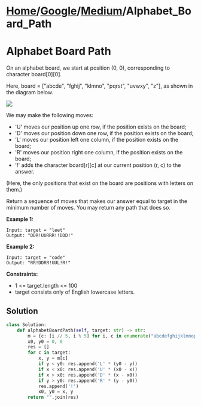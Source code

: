 # [Home](./../..)/[Google](./..)/[Medium](./)/Alphabet_Board_Path
<h1>Alphabet Board Path</h1>

<p>
On an alphabet board, we start at position (0, 0), corresponding to character board[0][0].
</p>
<p>
Here, board = ["abcde", "fghij", "klmno", "pqrst", "uvwxy", "z"], as shown in the diagram below.
</p>

<img src="https://assets.leetcode.com/uploads/2019/07/28/azboard.png">

<p>
We may make the following moves:
</p>

- 'U' moves our position up one row, if the position exists on the board;
- 'D' moves our position down one row, if the position exists on the board;
- 'L' moves our position left one column, if the position exists on the board;
- 'R' moves our position right one column, if the position exists on the board;
- '!' adds the character board[r][c] at our current position (r, c) to the answer.

<p>
(Here, the only positions that exist on the board are positions with letters on them.)
</p>
<p>
Return a sequence of moves that makes our answer equal to target in the minimum number of moves.  You may return any path that does so.
</p>

<b>Example 1:</b>

    Input: target = "leet"
    Output: "DDR!UURRR!!DDD!"

<b>Example 2:</b>

    Input: target = "code"
    Output: "RR!DDRR!UUL!R!"
    
<b>Constraints:</b>

- 1 <= target.length <= 100
- target consists only of English lowercase letters.

<h2>Solution</h2>

```python
class Solution:
    def alphabetBoardPath(self, target: str) -> str:
        m = {c: [i // 5, i % 5] for i, c in enumerate("abcdefghijklmnopqrstuvwxyz")}
        x0, y0 = 0, 0
        res = []
        for c in target:
            x, y = m[c]
            if y < y0: res.append('L' * (y0 - y))
            if x < x0: res.append('U' * (x0 - x))
            if x > x0: res.append('D' * (x - x0))
            if y > y0: res.append('R' * (y - y0))
            res.append('!')
            x0, y0 = x, y
        return "".join(res)
```
